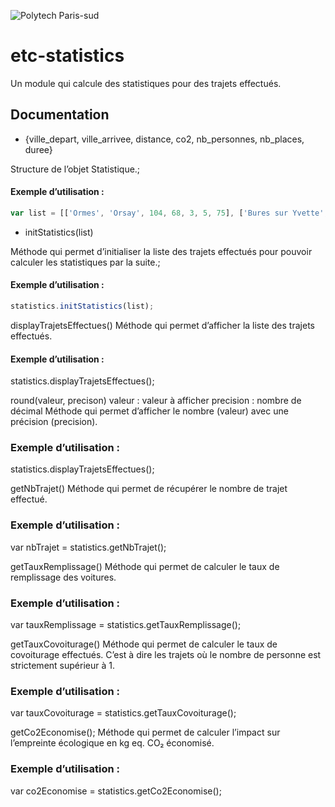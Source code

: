 
![Polytech Paris-sud](https://www.usinenouvelle.com/mediatheque/3/4/0/000268043_image_260x175.jpg)
# etc-statistics
Un module qui calcule des statistiques pour des trajets effectués.


## Documentation

* {ville_depart, ville_arrivee, distance, co2, nb_personnes, nb_places, duree}

Structure de l’objet Statistique.;

#### Exemple d’utilisation :
```javascript
var list = [['Ormes', 'Orsay', 104, 68, 3, 5, 75], ['Bures sur Yvette', 'Orsay', 4, 2, 1, 5, 10], ['Ormes', 'Orléans', 9, 6, 2, 5, 25]];
```

* initStatistics(list)

Méthode qui permet d’initialiser la liste des trajets effectués pour pouvoir calculer les statistiques par la suite.;

#### Exemple d’utilisation :
```javascript
statistics.initStatistics(list);
```

displayTrajetsEffectues()
Méthode qui permet d’afficher la liste des trajets effectués.

#### Exemple d’utilisation :
statistics.displayTrajetsEffectues();

round(valeur, precison)
valeur : valeur à afficher
precision : nombre de décimal
Méthode qui permet d’afficher le nombre (valeur) avec une précision (precision).

### Exemple d’utilisation :
statistics.displayTrajetsEffectues();

getNbTrajet()
Méthode qui permet de récupérer le nombre de trajet effectué.

### Exemple d’utilisation :
var nbTrajet = statistics.getNbTrajet();

getTauxRemplissage()
Méthode qui permet de calculer le taux de remplissage des voitures.

### Exemple d’utilisation :
var tauxRemplissage = statistics.getTauxRemplissage();

getTauxCovoiturage()
Méthode qui permet de calculer le taux de covoiturage effectués. C’est à dire les trajets où le nombre de personne est strictement supérieur à 1.

### Exemple d’utilisation :
var tauxCovoiturage = statistics.getTauxCovoiturage();

getCo2Economise();
Méthode qui permet de calculer l’impact sur l’empreinte écologique en kg eq. CO₂ économisé.

### Exemple d’utilisation :
var co2Economise = statistics.getCo2Economise();
